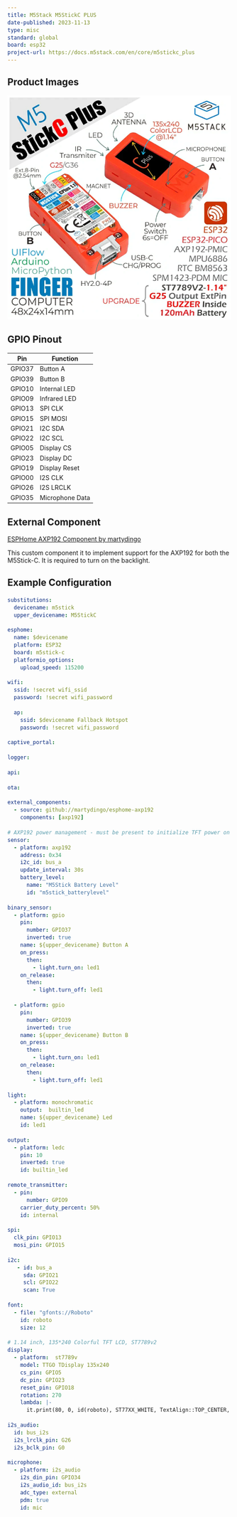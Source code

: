 ```yaml
---
title: M5Stack M5StickC PLUS
date-published: 2023-11-13
type: misc
standard: global
board: esp32
project-url: https://docs.m5stack.com/en/core/m5stickc_plus
---
```


## Product Images

![M5Stick C Plus](m5stickcplus.png "M5Stick C Plus")

## GPIO Pinout

| Pin    | Function          |
| ------ | ----------------- |
| GPIO37 | Button A          |
| GPIO39 | Button B          |
| GPIO10 | Internal LED      |
| GPIO09 | Infrared LED      |
| GPIO13 | SPI CLK           |
| GPIO15 | SPI MOSI          |
| GPIO21 | I2C SDA           |
| GPIO22 | I2C SCL           |
| GPIO05 | Display CS        |
| GPIO23 | Display DC        |
| GPIO19 | Display Reset     |
| GPIO00 | I2S CLK           |
| GPIO26 | I2S LRCLK         |
| GPIO35 | Microphone Data   |

## External Component

[ESPHome AXP192 Component by martydingo]("https://github.com/martydingo/esphome-axp192")

This custom component it to implement support for the AXP192 for both the M5Stick-C. It is required to turn on the backlight.

## Example Configuration

```yml
substitutions:
  devicename: m5stick
  upper_devicename: M5StickC

esphome:
  name: $devicename
  platform: ESP32
  board: m5stick-c
  platformio_options:
    upload_speed: 115200

wifi:
  ssid: !secret wifi_ssid
  password: !secret wifi_password
  
  ap:
    ssid: $devicename Fallback Hotspot
    password: !secret wifi_password

captive_portal:

logger:

api:

ota:

external_components:
  - source: github://martydingo/esphome-axp192
    components: [axp192]

# AXP192 power management - must be present to initialize TFT power on
sensor:
  - platform: axp192
    address: 0x34
    i2c_id: bus_a
    update_interval: 30s
    battery_level:
      name: "M5Stick Battery Level"
      id: "m5stick_batterylevel"

binary_sensor:
  - platform: gpio
    pin:
      number: GPIO37
      inverted: true
    name: ${upper_devicename} Button A
    on_press:
      then:
        - light.turn_on: led1
    on_release:
      then:
        - light.turn_off: led1

  - platform: gpio
    pin:
      number: GPIO39
      inverted: true
    name: ${upper_devicename} Button B
    on_press:
      then:
        - light.turn_on: led1
    on_release:
      then:
        - light.turn_off: led1

light:
  - platform: monochromatic
    output:  builtin_led
    name: ${upper_devicename} Led
    id: led1

output:
  - platform: ledc
    pin: 10
    inverted: true
    id: builtin_led

remote_transmitter:
  - pin:
      number: GPIO9
    carrier_duty_percent: 50%
    id: internal

spi:
  clk_pin: GPIO13
  mosi_pin: GPIO15

i2c:
   - id: bus_a
     sda: GPIO21
     scl: GPIO22
     scan: True

font:
  - file: "gfonts://Roboto"
    id: roboto
    size: 12

# 1.14 inch, 135*240 Colorful TFT LCD, ST7789v2
display:
  - platform:  st7789v
    model: TTGO TDisplay 135x240
    cs_pin: GPIO5
    dc_pin: GPIO23
    reset_pin: GPIO18
    rotation: 270
    lambda: |-
      it.print(80, 0, id(roboto), ST77XX_WHITE, TextAlign::TOP_CENTER, "M5Stick Test");

i2s_audio:
  id: bus_i2s
  i2s_lrclk_pin: G26
  i2s_bclk_pin: G0

microphone:
  - platform: i2s_audio
    i2s_din_pin: GPIO34
    i2s_audio_id: bus_i2s
    adc_type: external
    pdm: true
    id: mic
```
